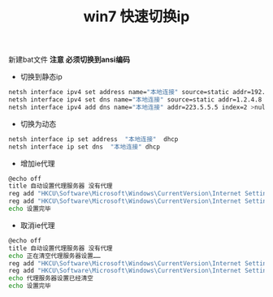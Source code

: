 ﻿---
layout: post
title: win7 快速切换ip
keys: win7 快速切换ip
tags: bash
---

新建bat文件
**注意 必须切换到ansi编码**

* 切换到静态ip

```bash
netsh interface ipv4 set address name="本地连接" source=static addr=192.168.10.199 mask=255.255.255.0 gateway=192.168.10.1 gwmetric=0 >nul
netsh interface ipv4 set dns name="本地连接" source=static addr=1.2.4.8 register=PRIMARY >nul
netsh interface ipv4 add dns name="本地连接" addr=223.5.5.5 index=2 >nul
```

* 切换为动态

```bash
netsh interface ip set address  "本地连接"  dhcp
netsh interface ip set dns  "本地连接" dhcp
```

* 增加ie代理

```bash
@echo off
title 自动设置代理服务器 没有代理
reg add "HKCU\Software\Microsoft\Windows\CurrentVersion\Internet Settings" /v ProxyEnable /t REG_DWORD /d 1 /f
reg add "HKCU\Software\Microsoft\Windows\CurrentVersion\Internet Settings" /v ProxyServer /d "127.0.0.1:1080" /f
echo 设置完毕
```

* 取消ie代理

```bash
@echo off
title 自动设置代理服务器 没有代理
echo 正在清空代理服务器设置……
reg add "HKCU\Software\Microsoft\Windows\CurrentVersion\Internet Settings" /v ProxyEnable /t REG_DWORD /d 0 /f
reg add "HKCU\Software\Microsoft\Windows\CurrentVersion\Internet Settings" /v ProxyServer /d "" /f
echo 代理服务器设置已经清空
echo 设置完毕
```
